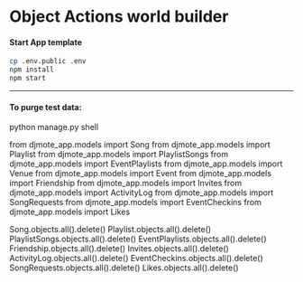 # Object Actions world builder

#### Start App template
```sh
cp .env.public .env 
npm install
npm start
```



---
#### To purge test data:
python manage.py shell

from djmote_app.models import Song
from djmote_app.models import Playlist
from djmote_app.models import PlaylistSongs
from djmote_app.models import EventPlaylists
from djmote_app.models import Venue
from djmote_app.models import Event
from djmote_app.models import Friendship
from djmote_app.models import Invites
from djmote_app.models import ActivityLog
from djmote_app.models import SongRequests
from djmote_app.models import EventCheckins
from djmote_app.models import Likes

Song.objects.all().delete()
Playlist.objects.all().delete()
PlaylistSongs.objects.all().delete()
EventPlaylists.objects.all().delete()
Friendship.objects.all().delete()
Invites.objects.all().delete()
ActivityLog.objects.all().delete()
EventCheckins.objects.all().delete()
SongRequests.objects.all().delete()
Likes.objects.all().delete()